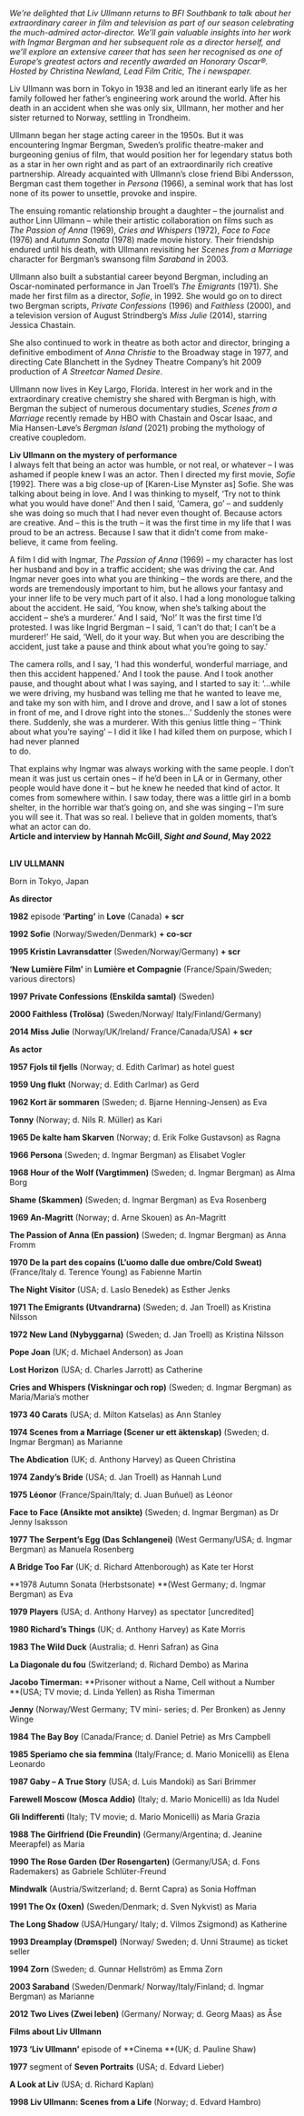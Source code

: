 

_We’re delighted that Liv Ullmann returns to BFI Southbank to talk about her extraordinary career in film and television as part of our season celebrating the much-admired actor-director. We’ll gain valuable insights into her work with Ingmar Bergman and her subsequent role as a director herself, and we’ll explore an extensive career that has seen her recognised as one of Europe’s greatest actors and recently awarded an Honorary Oscar®. Hosted by  Christina Newland, Lead Film Critic, The i newspaper._

Liv Ullmann was born in Tokyo in 1938 and led an itinerant early life as her family followed her father’s engineering work around the world. After his death in an accident when she was only six, Ullmann, her mother and her sister returned to Norway, settling in Trondheim.

Ullmann began her stage acting career in the 1950s. But it was encountering Ingmar Bergman, Sweden’s prolific theatre-maker and burgeoning genius of film, that would position her for legendary status both as a star in her own right and as part of an extraordinarily rich creative partnership. Already acquainted with Ullmann’s close friend Bibi Andersson, Bergman cast them together in _Persona_ (1966), a seminal work that has lost none of its power to unsettle, provoke and inspire.

The ensuing romantic relationship brought a daughter – the journalist and author Linn Ullmann – while their artistic collaboration on films such as  
_The Passion of Anna_ (1969), _Cries and Whispers_ (1972), _Face to Face_ (1976) and _Autumn Sonata_ (1978) made movie history. Their friendship endured until his death, with Ullmann revisiting her _Scenes from a Marriage_ character for Bergman’s swansong film _Saraband_ in 2003.

Ullmann also built a substantial career beyond Bergman, including an Oscar-nominated performance in Jan Troell’s _The Emigrants_ (1971). She made her first film as a director, _Sofie_, in 1992. She would go on to direct two Bergman scripts, _Private Confessions_ (1996) and _Faithless_ (2000), and a television version of August Strindberg’s _Miss Julie_ (2014), starring Jessica Chastain.

She also continued to work in theatre as both actor and director, bringing a definitive embodiment of _Anna Christie_ to the Broadway stage in 1977, and directing Cate Blanchett in the Sydney Theatre Company’s hit 2009 production of _A Streetcar Named Desire_.

Ullmann now lives in Key Largo, Florida. Interest in her work and in the extraordinary creative chemistry she shared with Bergman is high, with Bergman the subject of numerous documentary studies, _Scenes from a Marriage_ recently remade by HBO with Chastain and Oscar Isaac, and  
Mia Hansen-Løve’s _Bergman Island_ (2021) probing the mythology of  
creative coupledom.

**Liv Ullmann on the mystery of performance**  
I always felt that being an actor was humble, or not real, or whatever – I was ashamed if people knew I was an actor. Then I directed my first movie, _Sofie_ [1992]. There was a big close-up of [Karen-Lise Mynster as] Sofie. She was talking about being in love. And I was thinking to myself, ‘Try not to think what you would have done!’ And then I said, ‘Camera, go’ – and suddenly she was doing so much that I had never even thought of. Because actors are creative. And – this is the truth – it was the first time in my life that I was proud to be an actress. Because I saw that it didn’t come from make-believe, it came  from feeling.

A film I did with Ingmar, _The Passion of Anna_ (1969) – my character has lost her husband and boy in a traffic accident; she was driving the car. And Ingmar never goes into what you are thinking – the words are there, and the words are tremendously important to him, but he allows your fantasy and your inner life to be very much part of it also. I had a long monologue talking about the accident. He said, ‘You know, when she’s talking about the accident – she’s a murderer.’ And I said, ‘No!’ It was the first time I’d protested. I was like Ingrid Bergman – I said, ‘I can’t do that; I can’t be a murderer!’ He said, ‘Well, do it your way. But when you are describing the accident, just take a pause and think about what you’re going to say.’

The camera rolls, and I say, ‘I had this wonderful, wonderful marriage, and then this accident happened.’ And I took the pause. And I took another pause, and thought about what I was saying, and I started to say it: ‘…while we were driving, my husband was telling me that he wanted to leave me, and take my son with him, and I drove and drove, and I saw a lot of stones in front of me, and I drove right into the stones...’ Suddenly the stones were there. Suddenly, she was a murderer. With this genius little thing – ‘Think about what you’re saying’ – I did it like I had killed them on purpose, which I had never planned  
to do.

That explains why Ingmar was always working with the same people. I don’t mean it was just us certain ones – if he’d been in LA or in Germany, other people would have done it – but he knew he needed that kind of actor. It comes from somewhere within. I saw today, there was a little girl in a bomb shelter, in the horrible war that’s going on, and she was singing – I’m sure you will see it. That was so real. I believe that in golden moments, that’s what an actor can do.  
**Article and interview by Hannah McGill, _Sight and Sound_, May 2022**
<br><br>

**LIV ULLMANN**

Born in Tokyo, Japan

**As director**

**1982** episode **‘Parting’** in **Love** (Canada) **+ scr**<br>

**1992  Sofie** (Norway/Sweden/Denmark)  **+ co-scr**<br>

**1995  Kristin Lavransdatter** (Sweden/Norway/Germany) **+ scr**<br>

**‘New Lumière Film’** in **Lumière et Compagnie** (France/Spain/Sweden; various directors)<br>

**1997  Private Confessions (Enskilda samtal)** (Sweden)<br>

**2000  Faithless (Trolösa)** (Sweden/Norway/ Italy/Finland/Germany)<br>

**2014  Miss Julie** (Norway/UK/Ireland/ France/Canada/USA) **+ scr**<br>

**As actor**

**1957  Fjols til fjells** (Norway;  d. Edith Carlmar) as hotel guest<br>

**1959  Ung flukt** (Norway; d. Edith Carlmar) as Gerd<br>

**1962  Kort är sommaren** (Sweden;  d. Bjarne Henning-Jensen) as Eva<br>

**Tonny** (Norway; d. Nils R. Müller)  as Kari<br>

**1965  De kalte ham Skarven** (Norway;  d. Erik Folke Gustavson) as Ragna<br>

**1966  Persona** (Sweden; d. Ingmar Bergman) as Elisabet Vogler<br>

**1968  Hour of the Wolf (Vargtimmen)** (Sweden; d. Ingmar Bergman)  as Alma Borg<br>

**Shame (Skammen)** (Sweden;  d. Ingmar Bergman) as Eva Rosenberg<br>

**1969  An-Magritt** (Norway; d. Arne Skouen) as An-Magritt<br>

**The Passion of Anna (En passion)** (Sweden; d. Ingmar Bergman)  as Anna Fromm<br>

**1970  De la part des copains (L’uomo dalle due ombre/Cold Sweat)** (France/Italy d. Terence Young) as Fabienne Martin<br>

**The Night Visitor** (USA; d. Laslo Benedek) as Esther Jenks<br>

**1971  The Emigrants (Utvandrarna)** (Sweden; d. Jan Troell) as Kristina Nilsson<br>

**1972  New Land (Nybyggarna)** (Sweden;  d. Jan Troell) as Kristina Nilsson<br>

**Pope Joan** (UK; d. Michael Anderson) as Joan<br>

**Lost Horizon** (USA; d. Charles Jarrott) as Catherine<br>

**Cries and Whispers (Viskningar och rop)** (Sweden; d. Ingmar Bergman) as Maria/Maria’s mother<br>

**1973  40 Carats** (USA; d. Milton Katselas) as Ann Stanley<br>

**1974  Scenes from a Marriage (Scener ur ett äktenskap)** (Sweden; d. Ingmar Bergman) as Marianne<br>

**The Abdication** (UK; d. Anthony Harvey) as Queen Christina<br>

**1974** **Zandy’s Bride** (USA; d. Jan Troell) as Hannah Lund<br>

**1975  Léonor** (France/Spain/Italy; d. Juan Buñuel) as Léonor<br>

**Face to Face (Ansikte mot ansikte)** (Sweden; d. Ingmar Bergman) as  Dr Jenny Isaksson<br>

**1977  The Serpent’s Egg (Das Schlangenei)** (West Germany/USA; d. Ingmar Bergman) as Manuela Rosenberg<br>

**A Bridge Too Far** (UK; d. Richard Attenborough) as Kate ter Horst<br>

**1978  Autumn Sonata (Herbstsonate)  **(West Germany; d. Ingmar Bergman) as Eva<br>

**1979  Players** (USA; d. Anthony Harvey)  as spectator [uncredited]<br>

**1980  Richard’s Things** (UK; d. Anthony Harvey) as Kate Morris<br>

**1983  The Wild Duck** (Australia; d. Henri Safran) as Gina<br>

**La Diagonale du fou** (Switzerland;  d. Richard Dembo) as Marina<br>

**Jacobo Timerman:** **Prisoner without a Name, Cell without a Number  
**(USA; TV movie; d. Linda Yellen)  as Risha Timerman<br>

**Jenny** (Norway/West Germany; TV mini-  series; d. Per Bronken) as Jenny Winge<br>

**1984  The Bay Boy** (Canada/France;  d. Daniel Petrie) as Mrs Campbell<br>

**1985  Speriamo che sia femmina** (Italy/France; d. Mario Monicelli) as Elena Leonardo<br>

**1987  Gaby – A True Story** (USA; d. Luis Mandoki) as Sari Brimmer<br>

**Farewell Moscow (Mosca Addio)** (Italy; d. Mario Monicelli) as  Ida Nudel<br>

**Gli Indifferenti** (Italy; TV movie;  d. Mario Monicelli) as Maria Grazia<br>

**1988  The Girlfriend (Die Freundin)** (Germany/Argentina; d. Jeanine Meerapfel) as Maria<br>

**1990  The Rose Garden (Der Rosengarten)** (Germany/USA; d. Fons Rademakers) as Gabriele Schlüter-Freund<br>

**Mindwalk** (Austria/Switzerland;  d. Bernt Capra) as Sonia Hoffman<br>

**1991  The Ox (Oxen)** (Sweden/Denmark;  d. Sven Nykvist) as Maria<br>

**The Long Shadow** (USA/Hungary/ Italy; d. Vilmos Zsigmond)  as Katherine<br>

**1993  Dreamplay (Drømspel)** (Norway/ Sweden; d. Unni Straume) as  ticket seller<br>

**1994  Zorn** (Sweden; d. Gunnar Hellström) as Emma Zorn<br>

**2003  Saraband** (Sweden/Denmark/ Norway/Italy/Finland; d. Ingmar Bergman) as Marianne<br>

**2012  Two Lives (Zwei leben)** (Germany/ Norway; d. Georg Maas) as Åse<br>

**Films about Liv Ullmann**

**1973  ‘Liv Ullmann’** episode of **Cinema  **(UK; d. Pauline Shaw)<br>

**1977** segment of **Seven Portraits** (USA;  d.  Edvard Lieber)<br>

**A Look at Liv** (USA; d. Richard Kaplan)<br>

**1998  Liv Ullmann: Scenes from a Life** (Norway; d. Edvard Hambro)<br>
<br>


<!--stackedit_data:
eyJoaXN0b3J5IjpbMTAwNjYxNjk5OV19
-->
